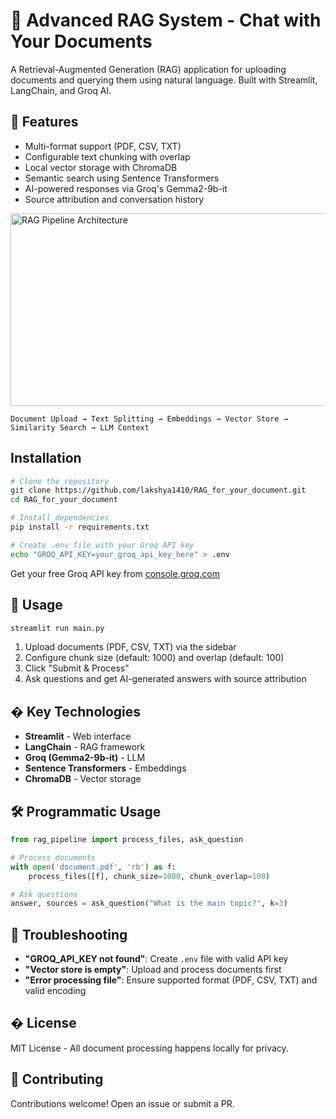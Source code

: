 # 📄 Advanced RAG System - Chat with Your Documents

A Retrieval-Augmented Generation (RAG) application for uploading documents and querying them using natural language. Built with Streamlit, LangChain, and Groq AI.

## 🌟 Features

- Multi-format support (PDF, CSV, TXT)
- Configurable text chunking with overlap
- Local vector storage with ChromaDB
- Semantic search using Sentence Transformers
- AI-powered responses via Groq's Gemma2-9b-it
- Source attribution and conversation history



<img width="680" height="308" alt="RAG Pipeline Architecture" src="https://github.com/user-attachments/assets/d03f9f13-8cfc-4e62-85e3-dbe16293808c" />

```
Document Upload → Text Splitting → Embeddings → Vector Store → Similarity Search → LLM Context
```

##  Installation

```bash
# Clone the repository
git clone https://github.com/lakshya1410/RAG_for_your_document.git
cd RAG_for_your_document

# Install dependencies
pip install -r requirements.txt

# Create .env file with your Groq API key
echo "GROQ_API_KEY=your_groq_api_key_here" > .env
```

Get your free Groq API key from [console.groq.com](https://console.groq.com/)

## 🚀 Usage

```bash
streamlit run main.py
```

1. Upload documents (PDF, CSV, TXT) via the sidebar
2. Configure chunk size (default: 1000) and overlap (default: 100)
3. Click "Submit & Process"
4. Ask questions and get AI-generated answers with source attribution

## � Key Technologies

- **Streamlit** - Web interface
- **LangChain** - RAG framework
- **Groq (Gemma2-9b-it)** - LLM
- **Sentence Transformers** - Embeddings
- **ChromaDB** - Vector storage

## 🛠️ Programmatic Usage

```python
from rag_pipeline import process_files, ask_question

# Process documents
with open('document.pdf', 'rb') as f:
    process_files([f], chunk_size=1000, chunk_overlap=100)

# Ask questions
answer, sources = ask_question("What is the main topic?", k=3)
```

## 🐛 Troubleshooting

- **"GROQ_API_KEY not found"**: Create `.env` file with valid API key
- **"Vector store is empty"**: Upload and process documents first
- **"Error processing file"**: Ensure supported format (PDF, CSV, TXT) and valid encoding

## � License

MIT License - All document processing happens locally for privacy.

## 🤝 Contributing

Contributions welcome! Open an issue or submit a PR.
